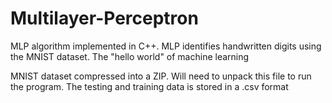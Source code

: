 # Multilayer-Perceptron
MLP algorithm implemented in C++. MLP identifies handwritten digits using the MNIST dataset. The "hello world" of machine learning


MNIST dataset compressed into a ZIP. Will need to unpack this file to run the program. The testing and training data is stored in a .csv format
